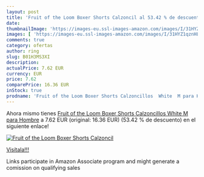 ```yaml
---
layout: post
title: 'Fruit of the Loom Boxer Shorts Calzoncil al 53.42 % de descuento'
date: 
thumbnailImage: 'https://images-eu.ssl-images-amazon.com/images/I/31HYZ1qznHL._SL200_.jpg'
images: [ 'https://images-eu.ssl-images-amazon.com/images/I/31HYZ1qznHL._SL200_.jpg' ]
comments: true
category: ofertas
author: ring
slug: B01H3MS3XI
description:
actualPrice: 7.62 EUR
currency: EUR
price: 7.62
comparePrice: 16.36 EUR
inStock: true
prodname: 'Fruit of the Loom Boxer Shorts Calzoncillos  White  M para Hombre'
---
```


Ahora mismo tienes [Fruit of the Loom Boxer Shorts Calzoncillos  White  M para Hombre](https://www.amazon.es/dp/B01H3MS3XI/?tag=tolees-21) a 7.62 EUR (original: 16.36 EUR) (53.42 %  de descuento) en el siguiente enlace!

[![Fruit of the Loom Boxer Shorts Calzoncil](https://images-eu.ssl-images-amazon.com/images/I/31HYZ1qznHL._SL200_.jpg)](https://www.amazon.es/dp/B01H3MS3XI/?tag=tolees-21)

[Visítala!!!](https://www.amazon.es/dp/B01H3MS3XI/?tag=tolees-21)

Links participate in Amazon Associate program and might generate a comission on qualifying sales
